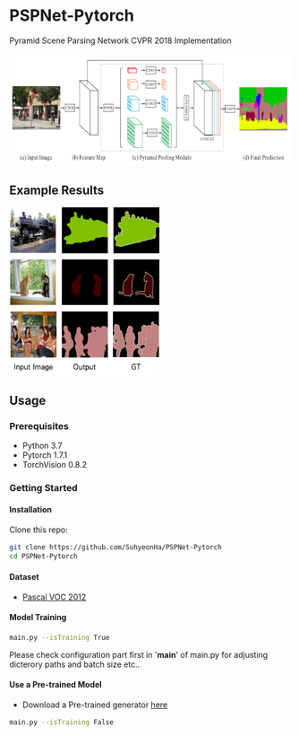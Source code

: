 # PSPNet-Pytorch
Pyramid Scene Parsing Network CVPR 2018 Implementation

<img src="images/network.png" height="200"></img>

## Example Results
<img src="images/d_results.png" height="300"></img>

## Usage
### Prerequisites
- Python 3.7
- Pytorch 1.7.1
- TorchVision 0.8.2

### Getting Started
#### Installation
Clone this repo:
```bash
git clone https://github.com/SuhyeonHa/PSPNet-Pytorch
cd PSPNet-Pytorch
```
#### Dataset
- [Pascal VOC 2012](http://host.robots.ox.ac.uk/pascal/VOC/voc2012/)

#### Model Training
```bash
main.py --isTraining True
```
Please check configuration part first in '__main__' of main.py for adjusting dicterory paths and batch size etc..

#### Use a Pre-trained Model
- Download a Pre-trained generator [here](https://drive.google.com/file/d/1B9YjJE6qF57Gyj75VlXcUBl_8y4YcqZm/view?usp=sharing)
```bash
main.py --isTraining False
```

